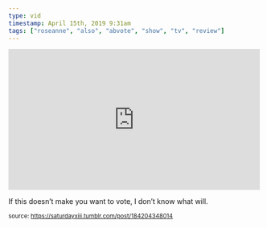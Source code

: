 ```yaml
---
type: vid
timestamp: April 15th, 2019 9:31am
tags: ["roseanne", "also", "abvote", "show", "tv", "review"]
---
```

<iframe width="500" height="281"  id="youtube_iframe" src="https://www.youtube.com/embed/QRwIosijD3A?feature=oembed&amp;enablejsapi=1&amp;origin=http://safe.txmblr.com&amp;wmode=opaque" frameborder="0" allow="accelerometer; autoplay; clipboard-write; encrypted-media; gyroscope; picture-in-picture" allowfullscreen></iframe>                    
                                            
If this doesn’t make you want to vote, I don’t know what will.
 
                                                    
<small>source: https://saturdayxiii.tumblr.com/post/184204348014</small>